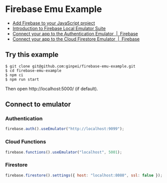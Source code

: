 # Firebase Emu Example

- [Add Firebase to your JavaScript project](https://firebase.google.com/docs/web/setup)
- [Introduction to Firebase Local Emulator Suite](https://firebase.google.com/docs/emulator-suite)
- [Connect your app to the Authentication Emulator  |  Firebase](https://firebase.google.com/docs/emulator-suite/connect_auth)
- [Connect your app to the Cloud Firestore Emulator  |  Firebase](https://firebase.google.com/docs/emulator-suite/connect_firestore)

## Try this example

```console
$ git clone git@github.com:ginpei/firebase-emu-example.git
$ cd firebase-emu-example
$ npm ci
$ npm run start
```

Then open http://localhost:5000/ (if default).

## Connect to emulator

### Authentication

```js
firebase.auth().useEmulator("http://localhost:9099");
```

### Cloud Functions

```js
firebase.functions().useEmulator("localhost", 5001);
```

### Firestore


```js
firebase.firestore().settings({ host: "localhost:8080", ssl: false });
```
